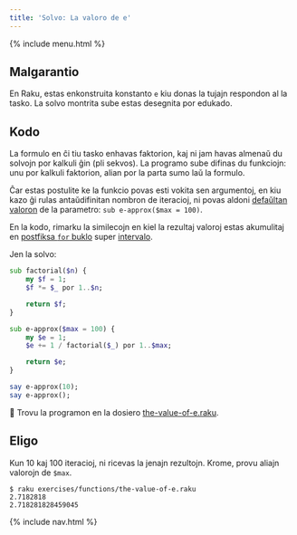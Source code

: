 ```yaml
---
title: 'Solvo: La valoro de e'
---
```


{% include menu.html %}

## Malgarantio

En Raku, estas enkonstruita konstanto `e` kiu donas la tujajn respondon al la tasko. La solvo montrita sube estas desegnita por edukado.

## Kodo

La formulo en ĉi tiu tasko enhavas faktorion, kaj ni jam havas almenaŭ du solvojn por kalkuli ĝin (pli sekvos). La programo sube difinas du funkciojn: unu por kalkuli faktorion, alian por la parta sumo laŭ la formulo.

Ĉar estas postulite ke la funkcio povas esti vokita sen argumentoj, en kiu kazo ĝi rulas antaŭdifinitan nombron de iteracioj, ni povas aldoni [defaŭltan valoron](/eo/essentials/functions/default-values) de la parametro: `sub e-approx($max = 100)`.

En la kodo, rimarku la similecojn en kiel la rezultaj valoroj estas akumulitaj en [postfiksa `for` buklo](/eo/essentials/loops/postfix-for) super [intervalo](/eo/essentials/ranges).

Jen la solvo:

```raku
sub factorial($n) {
    my $f = 1;
    $f *= $_ por 1..$n;

    return $f;
}

sub e-approx($max = 100) {
    my $e = 1;
    $e += 1 / factorial($_) por 1..$max;

    return $e;
}

say e-approx(10);
say e-approx();
```

🦋 Trovu la programon en la dosiero [the-value-of-e.raku](https://github.com/ash/raku-course/blob/master/exercises/functions/the-value-of-e.raku).

## Eligo

Kun 10 kaj 100 iteracioj, ni ricevas la jenajn rezultojn. Krome, provu aliajn valorojn de `$max`.

```console
$ raku exercises/functions/the-value-of-e.raku
2.7182818
2.718281828459045
```

{% include nav.html %}